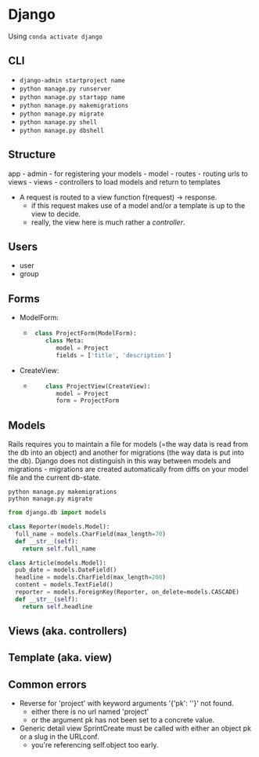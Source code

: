 # Django

Using `conda activate django`

## CLI
- `django-admin startproject name`
- `python manage.py runserver`
- `python manage.py startapp name`
- `python manage.py makemigrations`
- `python manage.py migrate`
- `python manage.py shell`
- `python manage.py dbshell`

## Structure
app
    - admin
        - for registering your models
    - model
    - routes
        - routing urls to views
    - views
        - controllers to load models and return to templates

 - A request is routed to a view function f(request) -> response.
   - if this request makes use of a model and/or a template is up to the view to decide.
   - really, the view here is much rather a *controller*.



## Users

 - user
 - group

## Forms

 - ModelForm:
   - ```python
      class ProjectForm(ModelForm):
         class Meta:
            model = Project
            fields = ['title', 'description']
      ```
 - CreateView:
   - ```python
         class ProjectView(CreateView):
            model = Project
            form = ProjectForm
      ```

## Models
Rails requires you to maintain a file for models (=the way data is read from the db into an object) and another for migrations (the way data is put into the db).
Django does not distinguish in this way between models and migrations - migrations are created automatically from diffs on your model file and the current db-state.

```shell
python manage.py makemigrations
python manage.py migrate
```

```python
from django.db import models 

class Reporter(models.Model):
  full_name = models.CharField(max_length=70) 
  def __str__(self):
    return self.full_name

class Article(models.Model):
  pub_date = models.DateField()
  headline = models.CharField(max_length=200)
  content = models.TextField()
  reporter = models.ForeignKey(Reporter, on_delete=models.CASCADE)
  def __str__(self): 
    return self.headline
```

## Views (aka. controllers)

## Template (aka. view)


## Common errors
 - Reverse for 'project' with keyword arguments '{'pk': ''}' not found.
   - either there is no url named 'project'
   - or the argument pk has not been set to a concrete value.
 - Generic detail view SprintCreate must be called with either an object pk or a slug in the URLconf.
   - you're referencing self.object too early.

